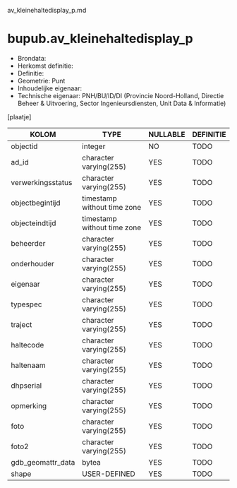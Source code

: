 av_kleinehaltedisplay_p.md

# bupub.av_kleinehaltedisplay_p


* Brondata: 
* Herkomst definitie: 
* Definitie: 
* Geometrie: Punt
* Inhoudelijke eigenaar: 
* Technische eigenaar: PNH/BU/ID/DI (Provincie Noord-Holland, Directie Beheer & Uitvoering, Sector Ingenieursdiensten, Unit Data & Informatie)

[plaatje]


|KOLOM                            |TYPE                       |NULLABLE|DEFINITIE|
|------                           |----                       |-----   |-----    |
|objectid                         |integer                    |NO      |TODO|
|ad_id                            |character varying(255)     |YES     |TODO|
|verwerkingsstatus                |character varying(255)     |YES     |TODO|
|objectbegintijd                  |timestamp without time zone|YES     |TODO|
|objecteindtijd                   |timestamp without time zone|YES     |TODO|
|beheerder                        |character varying(255)     |YES     |TODO|
|onderhouder                      |character varying(255)     |YES     |TODO|
|eigenaar                         |character varying(255)     |YES     |TODO|
|typespec                         |character varying(255)     |YES     |TODO|
|traject                          |character varying(255)     |YES     |TODO|
|haltecode                        |character varying(255)     |YES     |TODO|
|haltenaam                        |character varying(255)     |YES     |TODO|
|dhpserial                        |character varying(255)     |YES     |TODO|
|opmerking                        |character varying(255)     |YES     |TODO|
|foto                             |character varying(255)     |YES     |TODO|
|foto2                            |character varying(255)     |YES     |TODO|
|gdb_geomattr_data                |bytea                      |YES     |TODO|
|shape                            |USER-DEFINED               |YES     |TODO|
